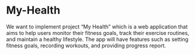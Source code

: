 # My-Health
 We want to implement project “My Health” which is a web application that aims to help users monitor their fitness goals, track their exercise routines, and maintain a healthy lifestyle. The app will have features such as setting fitness goals, recording workouts, and providing progress report.
